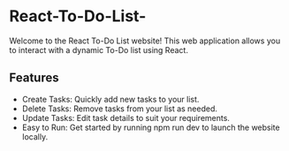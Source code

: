 # React-To-Do-List-
Welcome to the React To-Do List website! This web application allows you to interact with a dynamic To-Do list using React. 


## Features

  - Create Tasks: Quickly add new tasks to your list.
  - Delete Tasks: Remove tasks from your list as needed.
  - Update Tasks: Edit task details to suit your requirements.
  - Easy to Run: Get started by running npm run dev to launch the website locally.
